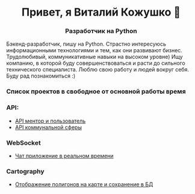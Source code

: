 <h1 align="center">Привет, я Виталий Кожушко 👋</h1>

<h3 align="center">Разработчик на Python</h3>

Бэкенд-разработчик, пишу на Python. 
Страстно интересуюсь информационными технологиями и тем, как они развивают бизнес.
Трудолюбивый, коммуникативные навыки на высоком уровне) Ищу компанию, в которой буду совершенствоваться и расти до 
сильного технического специалиста. Люблю свою работу и людей вокруг себя. Буду рад познакомиться :)

### Список проектов в свободное от основной работы время

### API:

- [API ментор и пользователь](https://github.com/VitaliyKozhushko/mentor_user_API)
- [API коммунальной сферы](https://github.com/VitaliyKozhushko/communal_task)

### WebSocket
- [Чат приложение в реальном времени](https://github.com/VitaliyKozhushko/chat_app)

### Cartography
- [Отображение полигонов на карте и сохранение в БД](https://github.com/VitaliyKozhushko/airspace_restriction_zones.git)
